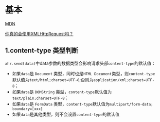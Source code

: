 # 基本

[MDN](https://developer.mozilla.org/zh-CN/docs/Web/API/XMLHttpRequest/Using_XMLHttpRequest#Submitting_forms_and_uploading_files)

[你真的会使用XMLHttpRequest吗？](https://segmentfault.com/a/1190000004322487)

## 1.content-type 类型判断

`xhr.send(data)`中data参数的数据类型会影响请求头部`content-type`的默认值：

- 如果`data`是 `Document` 类型，同时也是`HTML Document`类型，则`content-type`默认值为`text/html;charset=UTF-8`;否则为`application/xml;charset=UTF-8`；
- 如果`data`是 `DOMString` 类型，`content-type`默认值为`text/plain;charset=UTF-8`；
- 如果`data`是 `FormData` 类型，`content-type`默认值为`multipart/form-data; boundary=[xxx]`
- 如果`data`是其他类型，则不会设置`content-type`的默认值

